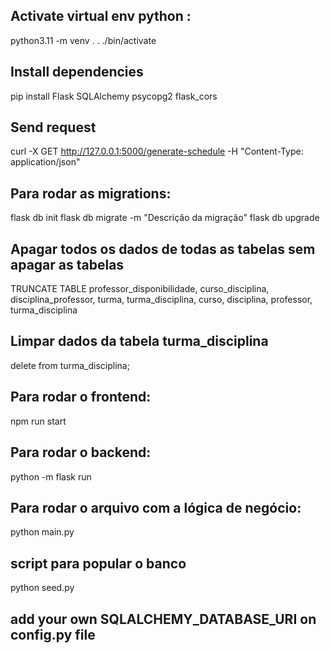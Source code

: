## Activate virtual env python :
python3.11 -m venv .
. ./bin/activate

## Install dependencies
pip install Flask SQLAlchemy psycopg2 flask_cors

## Send request
curl -X GET http://127.0.0.1:5000/generate-schedule -H "Content-Type: application/json"

## Para rodar as migrations:
flask db init
flask db migrate -m "Descrição da migração"
flask db upgrade

## Apagar todos os dados de todas as tabelas sem apagar as tabelas
TRUNCATE TABLE professor_disponibilidade, curso_disciplina, disciplina_professor, turma, turma_disciplina, curso, disciplina, professor, turma_disciplina

## Limpar dados da tabela turma_disciplina
delete from turma_disciplina;

## Para rodar o frontend:
npm run start

## Para rodar o backend:
python -m flask run

## Para rodar o arquivo com a lógica de negócio:
python main.py

## script para popular o banco
python seed.py

## add your own SQLALCHEMY_DATABASE_URI on config.py file